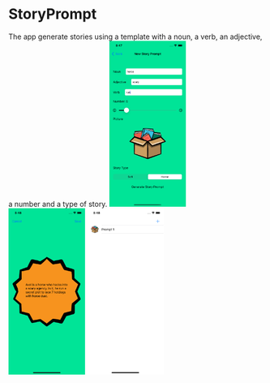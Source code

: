 # StoryPrompt
The app generate stories using a template with a noun, a verb, an adjective, a number and a type of story.
<img src="https://github.com/JCMendieta/StoryPrompt/blob/main/Images/Pantalla creacion storyPrompt.png?raw=true" width="30%"></img>
<img src="https://github.com/JCMendieta/StoryPrompt/blob/main/Images/pantalla storyPrompt.png?raw=true" width="30%"></img>
<img src="https://github.com/JCMendieta/StoryPrompt/blob/main/Images/pantallaInicio.png?raw=true" width="30%"></img>
